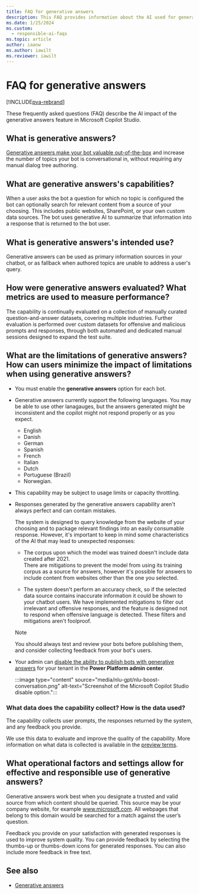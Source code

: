 ```yaml
---
title: FAQ for generative answers
description: This FAQ provides information about the AI used for generative answers in Microsoft Copilot Studio. It includes key considerations and details about how the AI is used, how it is tested and evaluated, and any specific limitations.
ms.date: 1/25/2024
ms.custom: 
  - responsible-ai-faqs
ms.topic: article
author: iaanw
ms.author: iawilt
ms.reviewer: iawilt
---
```


# FAQ for generative answers

[!INCLUDE[pva-rebrand](includes/pva-rebrand.md)]

These frequently asked questions (FAQ) describe the AI impact of the generative answers feature in Microsoft Copilot Studio.

## What is generative answers?
[Generative answers make your bot valuable out-of-the-box](nlu-boost-conversations.md) and increase the number of topics your bot is conversational in, without requiring any manual dialog tree authoring. 

## What are generative answers's capabilities? 
When a user asks the bot a question for which no topic is configured the bot can optionally search for relevant content from a source of your choosing. This includes public websites, SharePoint, or your own custom data sources. The bot uses generative AI to summarize that information into a response that is returned to the bot user. 

## What is generative answers's intended use?
Generative answers can be used as primary information sources in your chatbot, or as fallback when authored topics are unable to address a user's query.

## How were generative answers evaluated? What metrics are used to measure performance?
The capability is continually evaluated on a collection of manually curated question-and-answer datasets, covering multiple industries. 
Further evaluation is performed over custom datasets for offensive and malicious prompts and responses, through both automated and dedicated manual sessions designed to expand the test suite.

## What are the limitations of generative answers? How can users minimize the impact of limitations when using generative answers?
- You must enable the **generative answers** option for each bot.

- Generative answers currently support the following languages. You may be able to use other lanagauges, but the answers generated might be inconsistent and the copilot might not respond properly or as you expect.
  - English
  - Danish
  - German
  - Spanish
  - French
  - Italian
  - Dutch
  - Portuguese (Brazil)
  - Norwegian. 

- This capability may be subject to usage limits or capacity throttling.

- Responses generated by the generative answers capability aren't always perfect and can contain mistakes. 

  The system is designed to query knowledge from the website of your choosing and to package relevant findings into an easily consumable response. However, it's important to keep in mind some characteristics of the AI that may lead to unexpected responses:

  - The corpus upon which the model was trained doesn't include data created after 2021.  
    There are mitigations to prevent the model from using its training corpus as a source for answers, however it's possible for answers to include content from websites other than the one you selected. 

  - The system doesn't perform an accuracy check, so if the selected data source contains inaccurate information it could be shown to your chatbot users. We have implemented mitigations to filter out irrelevant and offensive responses, and the feature is designed not to respond when offensive language is detected. These filters and mitigations aren't foolproof.  

  > [!NOTE]
  > You should always test and review your bots before publishing them, and consider collecting feedback from your bot's users.

- Your admin can [disable the ability to publish bots with generative answers](security-and-governance.md) for your tenant in the **Power Platform admin center**. 

  :::image type="content" source="media/nlu-gpt/nlu-boost-conversation.png" alt-text="Screenshot of the Microsoft Copilot Studio disable option.":::

### What data does the capability collect? How is the data used?
The capability collects user prompts, the responses returned by the system, and any feedback you provide. 

We use this data to evaluate and improve the quality of the capability. More information on what data is collected is available in the [preview terms](https://go.microsoft.com/fwlink/?linkid=2189520). 

## What operational factors and settings allow for effective and responsible use of generative answers?
Generative answers work best when you designate a trusted and valid source from which content should be queried. This source may be your company website, for example www.microsoft.com. All webpages that belong to this domain would be searched for a match against the user’s question.

Feedback you provide on your satisfaction with generated responses is used to improve system quality. You can provide feedback by selecting the thumbs-up or thumbs-down icons for generated responses. You can also include more feedback in free text.

## See also

- [Generative answers](nlu-boost-conversations.md)
